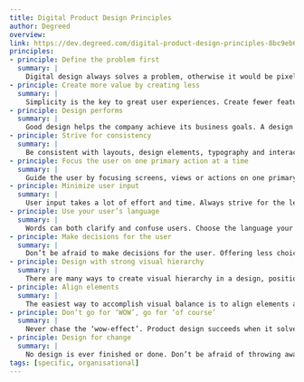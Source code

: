 ```yaml
---
title: Digital Product Design Principles
author: Degreed
overview:
link: https://dev.degreed.com/digital-product-design-principles-8bc9eb6c080c
principles:
- principle: Define the problem first
  summary: |
    Digital design always solves a problem, otherwise it would be pixel art. Understanding the problem thoroughly is essential to design successful solutions. When discussing the product and design internally, always define the problem first before proposing solutions. Thoroughly research the problem before coming up with suitable solutions.
- principle: Create more value by creating less
  summary: |
    Simplicity is the key to great user experiences. Create fewer features, but make them great instead of just good. Show fewer elements, use simplistic styling to reduce cognitive load. Dare to say ‘No’ to prevent the core functionalities from being lost in the noise.
- principle: Design performs
  summary: |
    Good design helps the company achieve its business goals. A design is successful when conversion and engagement are getting measurably better. Insights into product performance is key, they should be easily accessible for everyone in the company to make everyone understand which problems are worth to be solved.
- principle: Strive for consistency
  summary: |
    Be consistent with layouts, design elements, typography and interaction to reduce the cognitive load for the user. Use the style guide as a box of legos where you can take the pre-defined building blocks to create consistent user experiences. We are not designing screens or features, we are designing a platform agnostic service with a consistent user experience.
- principle: Focus the user on one primary action at a time
  summary: |
    Guide the user by focusing screens, views or actions on one primary task. Be ruthless with the prioritization, make the choices stupidly simple. Limit distraction. All elements and styling that are not helping the user focus on the primary task can be considered as visual clutter and a huge distraction for the user. Be aware that everything in the interface has to be processed by the user’s brain, the less there is to process the lower the cognitive load is.
- principle: Minimize user input
  summary: |
    User input takes a lot of effort and time. Always strive for the least amount of user input to reach a goal. Every input that is required from the user increases the friction that the user experiences and increases the chance on giving up.
- principle: Use your user’s language
  summary: |
    Words can both clarify and confuse users. Choose the language your users are using. Choose clarity and be concise. Descriptive and helpful is the primary aim, adding personality secondary. Don’t sound like a system, we are all humans.
- principle: Make decisions for the user
  summary: |
    Don’t be afraid to make decisions for the user. Offering less choice and options will give the user a more confident feeling, because there is less to worry about. Be aware of the paradox of choice; offering a lot of choice will make the user feel overwhelmed because he/she needs to asses each and every option if it meets his/her goal.
- principle: Design with strong visual hierarchy
  summary: |
    There are many ways to create visual hierarchy in a design, position, size, color, space. Determine a strict visual hierarchy in every design. Don’t let elements, actions or features compete for attention.
- principle: Align elements
  summary: |
    The easiest way to accomplish visual balance is to align elements and structure designs with a clear grid. It guides us in the right direction when placing elements and determine dimensions, and it makes it easier for the user to process the interface.
- principle: Don’t go for ‘WOW’, go for ‘of course’
  summary: |
    Never chase the ‘wow-effect’. Product design succeeds when it solves the problem or need of our users in the best possible way. Design the product effective & delightful. The reaction we are after from our users is “Of course, that is obvious”.
- principle: Design for change
  summary: |
    No design is ever finished or done. Don’t be afraid of throwing away work, features or designs, good design is always evolving and grows with the business. Design with change in mind will allow us to quickly adapt to new learnings and insights. Every feature or functionality that is introduced needs time to improve. Once something is launched, evaluating performance and iteration should be the focus.
tags: [specific, organisational]
---
```

